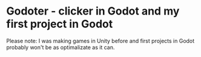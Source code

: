 # Godoter - clicker in Godot and my first project in Godot


Please note:
I was making games in Unity before and first projects in Godot probably won't be as optimalizate as it can.
